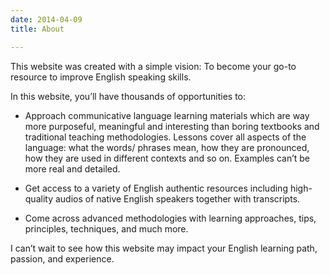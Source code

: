 ```yaml
---
date: 2014-04-09
title: About

---
```

This website was created with a simple vision: To become your go-to resource to improve English speaking skills.

In this website, you’ll have thousands of opportunities to:

* Approach communicative language learning materials which are way more purposeful, meaningful and interesting than boring textbooks and traditional teaching methodologies. Lessons cover all aspects of the language: what the words/ phrases mean, how they are pronounced, how they are used in different contexts and so on. Examples can’t be more real and detailed.


* Get access to a variety of English authentic resources including high-quality audios of native English speakers together with transcripts.
* Come across advanced methodologies with learning approaches, tips, principles, techniques, and much more.

I can’t wait to see how this website may impact your English learning path, passion, and experience.